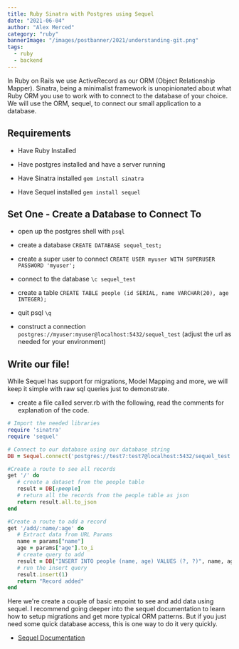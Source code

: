 ```yaml
---
title: Ruby Sinatra with Postgres using Sequel
date: "2021-06-04"
author: "Alex Merced"
category: "ruby"
bannerImage: "/images/postbanner/2021/understanding-git.png"
tags:
  - ruby
  - backend
---
```


In Ruby on Rails we use ActiveRecord as our ORM (Object Relationship Mapper). Sinatra, being a minimalist framework is unopinionated about what Ruby ORM you use to work with to connect to the database of your choice. We will use the ORM, sequel, to connect our small application to a database.

## Requirements

- Have Ruby Installed

- Have postgres installed and have a server running

- Have Sinatra installed `gem install sinatra`

- Have Sequel installed `gem install sequel`

## Set One - Create a Database to Connect To

- open up the postgres shell with `psql`

- create a database `CREATE DATABASE sequel_test;`

- create a super user to connect `CREATE USER myuser WITH SUPERUSER PASSWORD 'myuser';`

- connect to the database `\c sequel_test`

- create a table `CREATE TABLE people (id SERIAL, name VARCHAR(20), age INTEGER);`

- quit psql `\q`

- construct a connection `postgres://myuser:myuser@localhost:5432/sequel_test` (adjust the url as needed for your environment)

## Write our file!

While Sequel has support for migrations, Model Mapping and more, we will keep it simple with raw sql queries just to demonstrate.

 - create a file called server.rb with the following, read the comments for explanation of the code.

 ```ruby
# Import the needed libraries
require 'sinatra'
require 'sequel'

# Connect to our database using our database string
DB = Sequel.connect('postgres://test7:test7@localhost:5432/sequel_test')

#Create a route to see all records
get '/' do
    # create a dataset from the people table
    result = DB[:people]
    # return all the records from the people table as json
    return result.all.to_json
end

#Create a route to add a record
get '/add/:name/:age' do
    # Extract data from URL Params
    name = params["name"]
    age = params["age"].to_i
    # create query to add
    result = DB["INSERT INTO people (name, age) VALUES (?, ?)", name, age]
    # run the insert query
    result.insert(1)
    return "Record added"
end
 ```

Here we're create a couple of basic enpoint to see and add data using sequel. I recommend going deeper into the sequel documentation to learn how to setup migrations and get more typical ORM patterns. But if you just need some quick database access, this is one way to do it very quickly.

- [Sequel Documentation](http://sequel.jeremyevans.net/documentation.html)
